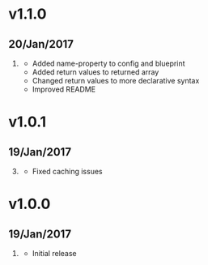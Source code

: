 # v1.1.0
## 20/Jan/2017
1. [](#improved)
    * Added name-property to config and blueprint
    * Added return values to returned array
    * Changed return values to more declarative syntax
    * Improved README

# v1.0.1
## 19/Jan/2017
3. [](#bugfix)
     * Fixed caching issues

# v1.0.0
## 19/Jan/2017
1. [](#new)
    * Initial release
